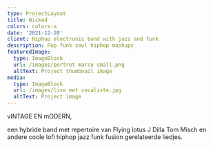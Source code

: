 ```yaml
---
type: ProjectLayout
title: Wicked
colors: colors-a
date: '2021-12-20'
client: Hiphop electronic band with jazz and funk
description: Pop funk soul hiphop mashups
featuredImage:
  type: ImageBlock
  url: /images/portret marco small.png
  altText: Project thumbnail image
media:
  type: ImageBlock
  url: /images/live met vocaliste.jpg
  altText: Project image
---
```

vINTAGE EN mODERN, 

een hybride
band met repertoire van Flying lotus J Dilla Tom Misch en andere coole lofi
hiphop jazz funk fusion gerelateerde liedjes.



